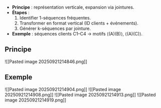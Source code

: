 - **Principe** : représentation verticale, expansion via jointures.
- **Étapes** :
  1. Identifier 1-séquences fréquentes.
  2. Transformer en format vertical (ID clients + événements).
  3. Générer k-séquences par jointure.
- **Exemple** : séquences clients C1–C4 → motifs ⟨(A)(B)⟩, ⟨(A)(C)⟩.

## Principe

![[Pasted image 20250921214846.png]]

## Exemple

![[Pasted image 20250921214904.png]]
![[Pasted image 20250921214908.png]]
![[Pasted image 20250921214913.png]]
![[Pasted image 20250921214919.png]]
